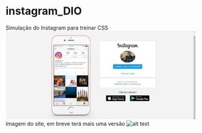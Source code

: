 # instagram_DIO
Simulação do Instagram para treinar CSS
![alt text](https://github.com/LUCASRENAA/instagram_DIO/blob/main/img/imagem_site.jpg?raw=true)
Imagem do site, em breve terá mais uma versão
![alt text](https://certificates.digitalinnovation.one/52748304?raw=true)
